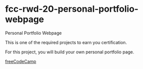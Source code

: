 # fcc-rwd-20-personal-portfolio-webpage

Personal Portfolio Webpage

This is one of the required projects to earn you certification.

For this project, you will build your own personal portfolio page.

[freeCodeCamp](https://www.freecodecamp.org/learn/2022/responsive-web-design/build-a-personal-portfolio-webpage-project/build-a-personal-portfolio-webpage)
